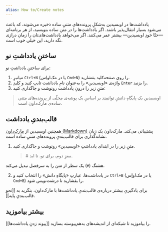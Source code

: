 ```yaml
---
alias: How to/Create notes
---
```

یادداشت‌ها در اوبسیدین به‌شکلِ پرونده‌های متنیِ ساده ذخیره می‌شوند، که باعث می‌شود بسیار انتقال‌پذیر باشند. اگر یادداشت‌ها را در متنِ ساده بنویسید، از هر برنامه‌ای —حتّا خودِ اوبسیدین— بیشتر عمر می‌کنند. اگر می‌خواهد یادداشت‌های‌تان را زمانِ درازی نگه دارید، این خیلی خوب است.
## ساختنِ یادداشتِ نو

برای ساختنِ یادداشتِ نو:
1. میانبرِ `Ctrl+N` (یا در مک‌اواِس `Cmd+N`) را روی صفحه‌کلید بفشارید.
2. واژه‌ی «اوبسیدین» را به‌عنوانِ نامِ یادداشت تایپ کنید و کلیدِ `Enter` را بزنید.
3. متنِ زیر را درونِ یادداشت رونوشت و جاگذاری کنید:

> اوبسیدین یک پایگاهِ دانشِ توانمند بر اساسِ یک پوشه‌ی محلّی از پرونده‌های متنیِ ساده‌ی مارک‌داون است.

## قالب‌بندیِ یادداشت
همچنین اوبسیدین از [مارک‌داون (Markdown)](https://en.wikipedia.org/wiki/Markdown) پشتیبانی می‌کند. مارک‌داون یک زبانِ نشانه‌گذاری برای قالب‌بندیِ پرونده‌های متنیِ ساده است. 

1. متنِ زیر را در ابتدای یادداشتِ «اوبسیدین» رونوشت و جاگذاری کنید.
   > \# مغزِ دوم، برای تو، تا ابد.

هشتگ (`#`) یک سطر از متن را به سرفصل تبدیل می‌کند.

2. در یادداشت‌ها، عبارتِ «پایگاهِ دانش» را انتخاب کنید و `Ctrl+B` (یا در مک‌اواِس `Cmd+B`) را بفشارید تا درشت‌نویس شود.

برای یادگیریِ بیشتر درباره‌ی قالب‌بندیِ یادداشت‌ها با مارک‌داون، بنگرید به [[نحوِ قالب‌بندیِ پایه]].
## بیشتر بیاموزید

[[پیوند زدنِ یادداشت‌ها]] را بیاموزید تا شبکه‌ای از اندیشه‌های به‌هم‌پیوسته بسازید.